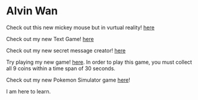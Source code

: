 # Alvin Wan
 
 Check out this new mickey mouse but in vurtual reality! [here](https://jia-jumpy-green-vegetable.glitch.me/)
 
 Check out my new Text Game! [here](https://jia-north-iridescent-meteor.glitch.me/)
 
 Check out my new secret message creator! [here](https://jia-clear-warm-wind.glitch.me/)
 
 Try playing my new game! [here](https://jia-wiggly-feather-editoria.glitch.me/).
 In order to play this game, you must collect all 9 coins within a time span of 30 seconds.
 
 Check out my new Pokemon Simulator game [here](https://jia-cookie-sequoia-grandparent.glitch.me/)!
 
 I am here to learn.
